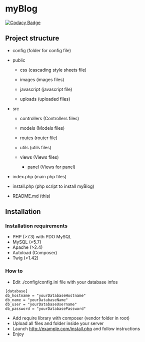 # myBlog
[![Codacy Badge](https://app.codacy.com/project/badge/Grade/5d43642e85564289a15c2d9884055cdf)](https://www.codacy.com/gh/Monsapps/myBlog/dashboard?utm_source=github.com&amp;utm_medium=referral&amp;utm_content=Monsapps/myBlog&amp;utm_campaign=Badge_Grade)

## Project structure

*   config (folder for config file)
*   public

    *   css (cascading style sheets file)

    *   images (images files)

    *   javascript (javascript file)

    *   uploads (uploaded files)
    
*   src
    *   controllers (Controllers files)

    *   models (Models files)

    *   routes (router file)

    *   utils (utils files)

    *   views (Views files)

        *   panel (Views for panel)

*   index.php (main php files)
*   install.php (php script to install myBlog)
*   README.md (this)

## Installation

### Installation requirements
*   PHP (>7.3) with PDO MySQL
*   MySQL (>5.7)
*   Apache (>2.4)
*   Autoload (Composer)
*   Twig (>1.42)

### How to
*   Edit ./config/config.ini file with your database infos
```text
[database]
db_hostname = "yourDatabaseHostname"
db_name = "yourDatabaseName"
db_user = "yourDatabaseUsername"
db_password = "yourDatabasePassword"
```
*   Add require library with composer (vendor folder in root)
*   Upload all files and folder inside your server
*   Launch http://example.com/install.php and follow instructions
*   Enjoy
